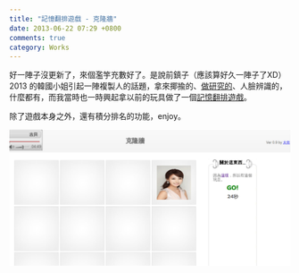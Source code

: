 ```yaml
---
title: "記憶翻排遊戲 - 克隆牆"
date: 2013-06-22 07:29 +0800
comments: true
category: Works
---
```


好一陣子沒更新了，來個濫竽充數好了。是說前鎮子（應該算好久一陣子了XD） 2013 的韓國小姐引起一陣複製人的話題，拿來揶揄的、[做研究的](http://jbhuang0604.blogspot.tw/2013/04/miss-korea-2013-contestants-face.html)、人臉辨識的，什麼都有，而我當時也一時興起拿以前的玩具做了一個[記憶翻排遊戲](http://human-cloning-wall.herokuapp.com/)。

除了遊戲本身之外，還有積分排名的功能，enjoy。

![](/images/human-cloning.png)
